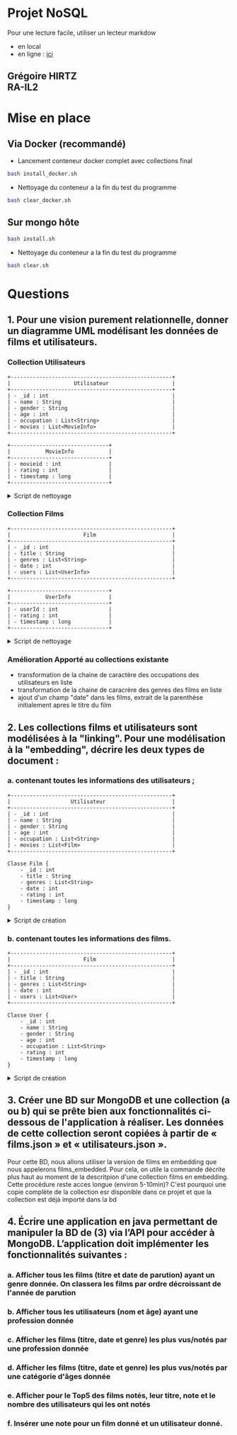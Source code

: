 
# Projet NoSQL
Pour une lecture facile, utiliser un lecteur markdow
 - en local
 - en ligne : <a href="https://github.com/hirtz-gregoire/BUT3-NouvPara-Projet/tree/master/resources/doc">ici</a>

## Grégoire HIRTZ<br>RA-IL2

# Mise en place

## Via Docker (recommandé)
- Lancement conteneur docker complet avec collections final
```bash
bash install_docker.sh
```
- Nettoyage du conteneur a la fin du test du programme
```bash
bash clear_docker.sh
```

## Sur mongo hôte
```bash
bash install.sh
```
- Nettoyage du conteneur a la fin du test du programme
```bash
bash clear.sh
```



# Questions

## 1. Pour une vision purement relationnelle, donner un diagramme UML modélisant les données de films et utilisateurs.

### Collection Utilisateurs
```
+---------------------------------------------------+
|                    Utilisateur                    |
+---------------------------------------------------+
| - _id : int                                       |
| - name : String                                   |
| - gender : String                                 |
| - age : int                                       |
| - occupation : List<String>                       |
| - movies : List<MovieInfo>                        |
+---------------------------------------------------+

+-------------------------------+
|           MovieInfo           |
+-------------------------------+
| - movieid : int               |
| - rating : int                |
| - timestamp : long            |
+-------------------------------+
```
<details>
  <summary>Script de nettoyage</summary>

```
// Parcourt tous les utilisateurs pour mettre à jour le champ `occupation`
db.utilisateurs.find({}).forEach(user => {
    // Transformation de `occupation` en tableau si ce n'est pas déjà un tableau
    const occupationList = user.occupation.split('/').map(item => item.trim());

    // Mise à jour du document avec le champ `occupation` sous forme de tableau
    db.utilisateurs.updateOne(
        { _id: user._id },
        { $set: { occupation: occupationList } }
    );
});

// indexation movie.movieid
db.utilisateurs.createIndex({ "movies.movieid": 1 })

```
</details>


### Collection Films
```
+---------------------------------------------------+
|                       Film                        |
+---------------------------------------------------+
| - _id : int                                       |
| - title : String                                  |
| - genres : List<String>                           |
| - date : int                                      |
| - users : List<UserInfo>                          |
+---------------------------------------------------+

+-------------------------------+
|           UserInfo            |
+-------------------------------+
| - userId : int                |
| - rating : int                |
| - timestamp : long            |
+-------------------------------+
```
<details>
  <summary>Script de nettoyage</summary>

```
// Parcourt tous les films pour transformer `genres` en tableau
db.films.find({}).forEach(film => {
    // Transformation de `genres` en tableau si ce n'est pas déjà un tableau
    const genresList = film.genres.split('|').map(item => item.trim());

    // Mise à jour du document avec le champ `genres` sous forme de tableau
    db.films.updateOne(
        { _id: film._id },
        { $set: { genres: genresList } }
    );
});




// Parcourt tous les films pour extraire la date et nettoyer le titre
db.films.find({}).forEach(film => {
    // Utiliser une expression régulière pour extraire le titre et la date
    const match = film.title.match(/^(.*)\s\((\d{4})\)$/);

    if (match) {
        const title = match[1]; // Le titre sans la date
        const date = parseInt(match[2]); // Convertit l'année en entier

        // Met à jour le document avec le titre nettoyé et le champ `date`
        db.films.updateOne(
            { _id: film._id },
            { $set: { title: title, date: date } }
        );
    }
});
```
</details>


### Amélioration Apporté au collections existante

- transformation de la chaine de caractère des occupations des utilisateurs en liste
- transformation de la chaine de caracrère des genres des films en liste
- ajout d'un champ "date" dans les films, extrait de la parenthèse initialement apres le titre du film

##  2. Les collections films et utilisateurs sont modélisées à la "linking". Pour une modélisation à la "embedding", décrire les deux types de document :

### a. contenant toutes les informations des utilisateurs ;
```
+---------------------------------------------------+
|                   Utilisateur                     |
+---------------------------------------------------+
| - _id : int                                       |
| - name : String                                   |
| - gender : String                                 |
| - age : int                                       |
| - occupation : List<String>                       |
| - movies : List<Film>                             |
+---------------------------------------------------+

Classe Film {
    - _id : int
    - title : String
    - genres : List<String>
    - date : int
    - rating : int
    - timestamp : long
}
```
<details>
  <summary>Script de création</summary>

```
const cursor = db.utilisateurs.aggregate([
    {
        $unwind: "$movies" // Décompose chaque film dans `movies`
    },
    {
        $lookup: {
            from: "films", // Collection `films`
            localField: "movies.movieid", // Champ `movieid` dans `movies`
            foreignField: "_id",          // Champ `_id` dans `films`
            as: "movieDetails"
        }
    },
    {
        $unwind: "$movieDetails" // Intègre les détails du film (s'assure qu'il y a un seul objet `movieDetails`)
    },
    {
        $addFields: {
            "movies.title": "$movieDetails.title",    // Ajoute le titre du film dans `movies`
            "movies.date": "$movieDetails.date",      // Ajoute la date de sortie dans `movies`
            "movies.genres": "$movieDetails.genres"   // Ajoute les genres sous forme de liste dans `movies`
        }
    },
    {
        $project: {
            movieDetails: 0,          // Supprime `movieDetails` (informations temporaires du film)
            "movies.movieid": 0       // Supprime `movieid` des films intégrés pour plus de clarté
        }
    },
    {
        $group: {
            _id: "$_id",                           // Regroupe par ID utilisateur
            name: { $first: "$name" },
            gender: { $first: "$gender" },
            age: { $first: "$age" },
            occupation: { $first: "$occupation" }, // Utilise `occupation` sous forme de liste
            movies: { $push: "$movies" }          // Regroupe tous les films avec détails dans un tableau
        }
    }
], { allowDiskUse: true }); // Utilisation du disque pour les grosses agrégations

// 2. Créer la collection `utilisateurs_embedded` et insérer les documents un par un
cursor.forEach(document => {
    db.utilisateurs_embedded.insertOne(document);
});
```

</details>



### b. contenant toutes les informations des films.
```
+---------------------------------------------------+
|                       Film                        |
+---------------------------------------------------+
| - _id : int                                       |
| - title : String                                  |
| - genres : List<String>                           |
| - date : int                                      |
| - users : List<User>                              |
+---------------------------------------------------+

Classe User {
    - _id : int
    - name : String
    - gender : String
    - age : int
    - occupation : List<String>
    - rating : int
    - timestamp : long
}
```
<details>
  <summary>Script de création</summary>

```
const cursor = db.films.aggregate([
    {
        $lookup: {
            from: "utilisateurs",              // Collection `utilisateurs`
            localField: "_id",                 // Champ `_id` dans `films` (identifiant du film)
            foreignField: "movies.movieid",    // Champ `movieid` dans `movies` de `utilisateurs`
            as: "userRatings"
        }
    },
    {
        $unwind: {
            path: "$userRatings",
            preserveNullAndEmptyArrays: true   // Conserve les films sans utilisateurs associés
        }
    },
    {
        $unwind: {
            path: "$userRatings.movies",
            preserveNullAndEmptyArrays: true   // Conserve les utilisateurs sans notes correspondantes pour ce film
        }
    },
    {
        $match: {                             // Filtre pour ne conserver que les notes du film en cours
            $or: [
                { $expr: { $eq: ["$userRatings.movies.movieid", "$_id"] } },
                { "userRatings": null }
            ]
        }
    },
    {
        $project: {
            title: 1,
            date: 1,                          // Inclut `date` dans le résultat final
            genres: 1,                        // Inclut `genres` sous forme de liste dans le résultat final
            "userRatings._id": 1,
            "userRatings.name": 1,
            "userRatings.gender": 1,
            "userRatings.age": 1,
            "userRatings.occupation": 1,      // Conserve `occupation` sous forme de liste
            "userRatings.movies.rating": 1,
            "userRatings.movies.timestamp": 1
        }
    },
    {
        $group: {
            _id: "$_id",                       // Groupement par ID de film
            title: { $first: "$title" },
            date: { $first: "$date" },         // Ajoute `date` au document final
            genres: { $first: "$genres" },     // Ajoute `genres` sous forme de liste au document final
            users: {
                $push: {
                    userId: "$userRatings._id",
                    name: "$userRatings.name",
                    gender: "$userRatings.gender",
                    age: "$userRatings.age",
                    occupation: "$userRatings.occupation", // Utilise `occupation` sous forme de liste
                    rating: "$userRatings.movies.rating",
                    timestamp: "$userRatings.movies.timestamp"
                }
            }
        }
    },
    {
        $out: "films_embedded" // Sauvegarde le résultat dans `films_embedded`
    }
], { allowDiskUse: true });
```
</details>


## 3. Créer une BD sur MongoDB et une collection (a ou b) qui se prête bien aux fonctionnalités ci-dessous de l'application à réaliser. Les données de cette collection seront copiées à partir de « films.json » et « utilisateurs.json ».

Pour cette BD, nous allons utiliser la version de films en embedding que nous appelerons films_embedded. Pour cela, on utile la commande décrite plus haut au moment de la descritpion d'une collection films en embedding. Cette procédure reste acces longue (environ 5-10min)? C'est pourquoi une copie complète de la collection esr disponible dans ce projet et que la collection est déjà importé dans la bd


## 4. Écrire une application en java permettant de manipuler la BD de (3) via l’API pour accéder à MongoDB. L’application doit implémenter les fonctionnalités suivantes :

### a. Afficher tous les films (titre et date de parution) ayant un genre donnée. On classera les films par ordre décroissant de l'année de parution
### b. Afficher tous les utilisateurs (nom et âge) ayant une profession donnée
### c. Afficher les films (titre, date et genre) les plus vus/notés par une profession donnée
### d. Afficher les films (titre, date et genre) les plus vus/notés par une catégorie d'âges donnée
### e. Afficher pour le Top5 des films notés, leur titre, note et le nombre des utilisateurs qui les ont notés
### f. Insérer une note pour un film donné et un utilisateur donné.